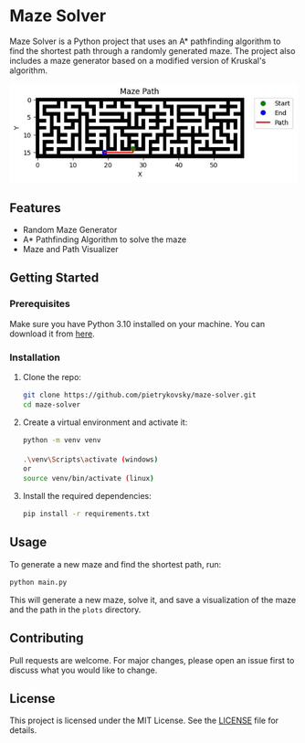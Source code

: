 # Maze Solver

Maze Solver is a Python project that uses an A* pathfinding algorithm to find the shortest path through a randomly generated maze. The project also includes a maze generator based on a modified version of Kruskal's algorithm.

![Maze Image](./plots/plot_1.jpg)

## Features
* Random Maze Generator
* A* Pathfinding Algorithm to solve the maze
* Maze and Path Visualizer

## Getting Started

### Prerequisites

Make sure you have Python 3.10 installed on your machine. You can download it from [here](https://www.python.org/downloads/).

### Installation

1. Clone the repo:

    ```bash
    git clone https://github.com/pietrykovsky/maze-solver.git
    cd maze-solver
    ```

2. Create a virtual environment and activate it:
    ```bash
    python -m venv venv
    
    .\venv\Scripts\activate (windows)
    or
    source venv/bin/activate (linux)
    ```

3. Install the required dependencies:

    ```bash
    pip install -r requirements.txt
    ```

## Usage

To generate a new maze and find the shortest path, run:

```python
python main.py
```


This will generate a new maze, solve it, and save a visualization of the maze and the path in the `plots` directory.

## Contributing

Pull requests are welcome. For major changes, please open an issue first to discuss what you would like to change.

## License

This project is licensed under the MIT License. See the [LICENSE](LICENSE) file for details.
